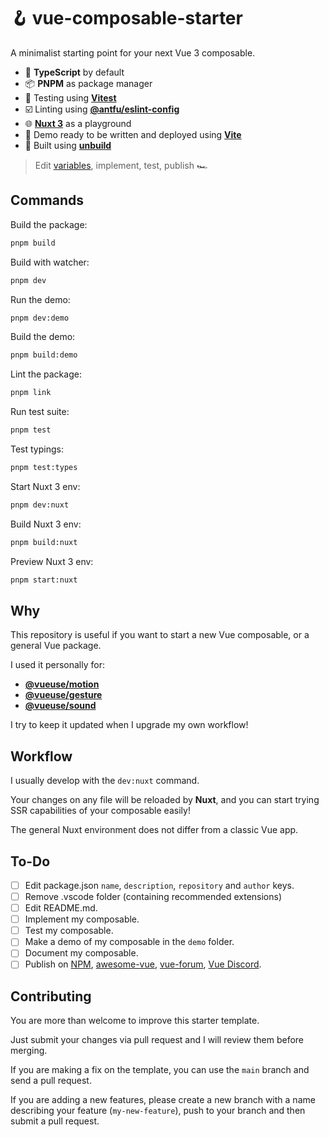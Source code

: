 # 🪝 vue-composable-starter

A minimalist starting point for your next Vue 3 composable.

- 🧩 **TypeScript** by default
- 📦 **PNPM** as package manager
- 🤹 Testing using [**Vitest**](https://vitest.dev)
- ☑️ Linting using [**@antfu/eslint-config**](https://github.com/antfu/eslint-config)
- 🌐 [**Nuxt 3**](https://nuxtjs.org) as a playground
- 📸 Demo ready to be written and deployed using [**Vite**](https://vitejs.dev)
- 🚚 Built using [**unbuild**](https://github.com/unjs/unbuild)

> Edit [variables](#to-do), implement, test, publish 🏎

## Commands

Build the package:

```bash
pnpm build
```

Build with watcher:

```bash
pnpm dev
```

Run the demo:

```bash
pnpm dev:demo
```

Build the demo:

```bash
pnpm build:demo
```

Lint the package:

```bash
pnpm link
```

Run test suite:

```bash
pnpm test
```

Test typings:

```bash
pnpm test:types
```

Start Nuxt 3 env:

```bash
pnpm dev:nuxt
```

Build Nuxt 3 env:

```bash
pnpm build:nuxt
```

Preview Nuxt 3 env:

```bash
pnpm start:nuxt
```

## Why

This repository is useful if you want to start a new Vue composable, or a general Vue package.

I used it personally for:

- [**@vueuse/motion**](https://github.com/vueuse/motion)
- [**@vueuse/gesture**](https://github.com/vueuse/gesture)
- [**@vueuse/sound**](https://github.com/vueuse/sound)

I try to keep it updated when I upgrade my own workflow!

## Workflow

I usually develop with the `dev:nuxt` command.

Your changes on any file will be reloaded by **Nuxt**, and you can start trying SSR capabilities of your composable easily!

The general Nuxt environment does not differ from a classic Vue app.

## To-Do

- [ ] Edit package.json `name`, `description`, `repository` and `author` keys.
- [ ] Remove .vscode folder (containing recommended extensions)
- [ ] Edit README.md.
- [ ] Implement my composable.
- [ ] Test my composable.
- [ ] Make a demo of my composable in the `demo` folder.
- [ ] Document my composable.
- [ ] Publish on [NPM](npmjs.com), [awesome-vue](https://github.com/vuejs/awesome-vue), [vue-forum](https://forum.vuejs.org/), [Vue Discord](https://fr.vuejs.org/v2/guide/join.html).

## Contributing

You are more than welcome to improve this starter template.

Just submit your changes via pull request and I will review them before merging.

If you are making a fix on the template, you can use the `main` branch and send a pull request.

If you are adding a new features, please create a new branch with a name describing your feature (`my-new-feature`), push to your branch and then submit a pull request.
